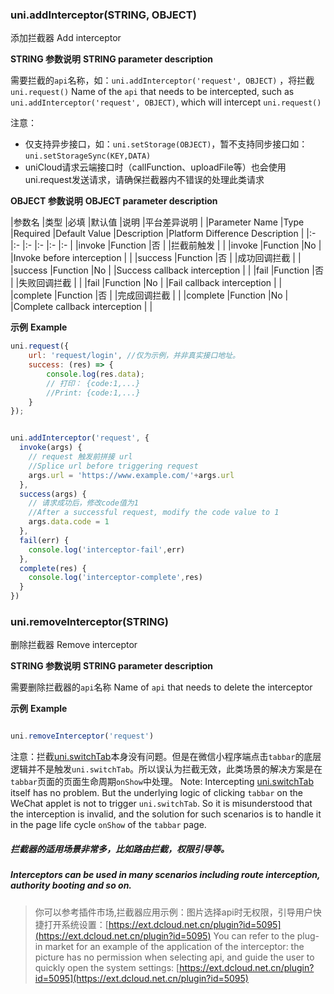 ### uni.addInterceptor(STRING, OBJECT)
添加拦截器
Add interceptor

**STRING 参数说明**
**STRING parameter description**

需要拦截的`api`名称，如：`uni.addInterceptor('request', OBJECT)` ，将拦截 `uni.request()`
Name of the `api` that needs to be intercepted, such as `uni.addInterceptor('request', OBJECT)`, which will intercept `uni.request()`

注意：

- 仅支持异步接口，如：`uni.setStorage(OBJECT)`，暂不支持同步接口如：`uni.setStorageSync(KEY,DATA)`
- uniCloud请求云端接口时（callFunction、uploadFile等）也会使用uni.request发送请求，请确保拦截器内不错误的处理此类请求

**OBJECT 参数说明**
**OBJECT parameter description**

|参数名		|类型		|必填	|默认值	|说明		|平台差异说明	|
|Parameter Name |Type |Required |Default Value |Description |Platform Difference Description |
|:-			|:-			|:-		|:-		|:-			|:-			|
|invoke		|Function	|否		|		|拦截前触发	|			|
|invoke |Function |No | |Invoke before interception | |
|success	|Function	|否		|		|成功回调拦截	|			|
|success |Function |No | |Success callback interception | |
|fail		|Function	|否		|		|失败回调拦截	|			|
|fail |Function |No | |Fail callback interception | |
|complete	|Function	|否		|		|完成回调拦截	|			|
|complete |Function |No | |Complete callback interception | |


**示例**
**Example**

```javascript
uni.request({
    url: 'request/login', //仅为示例，并非真实接口地址。
    success: (res) => {
        console.log(res.data);
        // 打印： {code:1,...}
        //Print: {code:1,...}
    }
});


uni.addInterceptor('request', {
  invoke(args) {
    // request 触发前拼接 url 
    //Splice url before triggering request 
    args.url = 'https://www.example.com/'+args.url
  },
  success(args) {
    // 请求成功后，修改code值为1
    //After a successful request, modify the code value to 1
    args.data.code = 1
  }, 
  fail(err) {
    console.log('interceptor-fail',err)
  }, 
  complete(res) {
    console.log('interceptor-complete',res)
  }
})

```

### uni.removeInterceptor(STRING)
删除拦截器
Remove interceptor

**STRING 参数说明**
**STRING parameter description**

需要删除拦截器的`api`名称
Name of `api` that needs to delete the interceptor

**示例**
**Example**

```javascript

uni.removeInterceptor('request')

```

注意：拦截[uni.switchTab](https://uniapp.dcloud.io/api/router?id=switchtab)本身没有问题。但是在微信小程序端点击`tabbar`的底层逻辑并不是触发`uni.switchTab`。所以误认为拦截无效，此类场景的解决方案是在`tabbar`页面的页面生命周期`onShow`中处理。
Note: Intercepting [uni.switchTab](https://uniapp.dcloud.io/api/router?id=switchtab) itself has no problem. But the underlying logic of clicking `tabbar` on the WeChat applet is not to trigger `uni.switchTab`. So it is misunderstood that the interception is invalid, and the solution for such scenarios is to handle it in the page life cycle `onShow` of the `tabbar` page.

##### 拦截器的适用场景非常多，比如路由拦截，权限引导等。
##### Interceptors can be used in many scenarios including route interception, authority booting and so on.
> 你可以参考插件市场,拦截器应用示例：图片选择api时无权限，引导用户快捷打开系统设置：[https://ext.dcloud.net.cn/plugin?id=5095](https://ext.dcloud.net.cn/plugin?id=5095)
> You can refer to the plug-in market for an example of the application of the interceptor: the picture has no permission when selecting api, and guide the user to quickly open the system settings: [https://ext.dcloud.net.cn/plugin?id=5095](https://ext.dcloud.net.cn/plugin?id=5095)